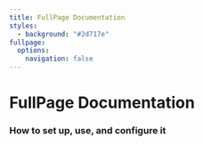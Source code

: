 ```yaml
---
title: FullPage Documentation
styles:
  - background: "#2d717e"
fullpage:
  options:
    navigation: false
---
```


# FullPage Documentation

### How to set up, use, and configure it